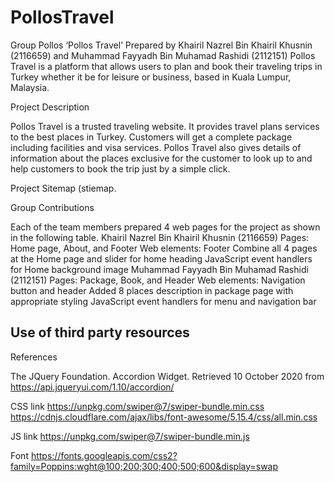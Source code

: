 # PollosTravel
Group Pollos 
‘Pollos Travel’
Prepared by Khairil Nazrel Bin Khairil Khusnin (2116659) and Muhammad Fayyadh Bin Muhamad Rashidi (2112151)
Pollos Travel is a platform that allows users to plan and book their traveling trips in Turkey whether it be for leisure or business, based in Kuala Lumpur, Malaysia.

Project Description

Pollos Travel is a trusted traveling website. It provides travel plans services to the best places in Turkey. Customers will get a complete package including facilities and visa services. 
Pollos Travel also gives details of information about the places exclusive for the customer to look up to and help customers to book the trip just by a simple click.

Project Sitemap
(stiemap.

Group Contributions

Each of the team members prepared 4 web pages for the project as shown in the following table.
Khairil Nazrel Bin Khairil Khusnin
(2116659)
Pages: Home page, About, and Footer
Web elements: Footer
Combine all 4 pages at the Home page and slider for home heading
JavaScript event handlers for Home background image
Muhammad Fayyadh Bin Muhamad Rashidi (2112151)
Pages: Package, Book, and Header
Web elements: Navigation button and header
Added 8 places description in package page with appropriate styling
JavaScript event handlers for menu and navigation bar

Use of third party resources
-

References

The JQuery Foundation. Accordion Widget. Retrieved 10 October 2020 from https://api.jqueryui.com/1.10/accordion/

CSS link
https://unpkg.com/swiper@7/swiper-bundle.min.css
https://cdnjs.cloudflare.com/ajax/libs/font-awesome/5.15.4/css/all.min.css

JS link 
https://unpkg.com/swiper@7/swiper-bundle.min.js

Font
https://fonts.googleapis.com/css2?family=Poppins:wght@100;200;300;400;500;600&display=swap


